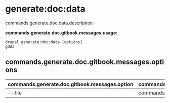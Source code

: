 # generate:doc:data
commands.generate.doc.data.description

**commands.generate.doc.gitbook.messages.usage:**
```
drupal generate:doc:data [options]
gdda
```

## commands.generate.doc.gitbook.messages.options
commands.generate.doc.gitbook.messages.option | commands.generate.doc.gitbook.messages.details
-------|-------------
--file | commands.generate.doc.data.options.file
